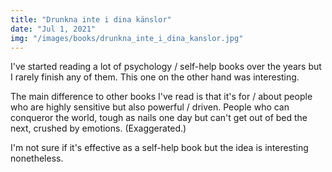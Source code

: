 ```yaml
---
title: "Drunkna inte i dina känslor"
date: "Jul 1, 2021"
img: "/images/books/drunkna_inte_i_dina_kanslor.jpg"
---
```


I've started reading a lot of psychology / self-help books over the years but I rarely finish any of them. This one on the other hand was interesting.

The main difference to other books I've read is that it's for / about people who are highly sensitive but also powerful / driven. People who can conqueror the world, tough as nails one day but can't get out of bed the next, crushed by emotions. (Exaggerated.)

I'm not sure if it's effective as a self-help book but the idea is interesting nonetheless. 